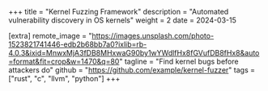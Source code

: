 +++
title = "Kernel Fuzzing Framework"
description = "Automated vulnerability discovery in OS kernels"
weight = 2
date = 2024-03-15

[extra]
remote_image = "https://images.unsplash.com/photo-1523821741446-edb2b68bb7a0?ixlib=rb-4.0.3&ixid=MnwxMjA3fDB8MHxwaG90by1wYWdlfHx8fGVufDB8fHx8&auto=format&fit=crop&w=1470&q=80"
tagline = "Find kernel bugs before attackers do"
github = "https://github.com/example/kernel-fuzzer"
tags = ["rust", "c", "llvm", "python"]
+++
